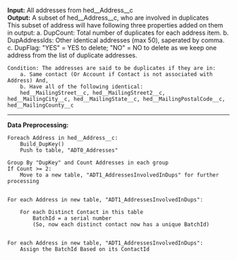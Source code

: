 
<b>Input:</b> All addresses from hed__Address__c <br />
<b>Output:</b> A subset of hed__Address__c, who are involved in duplicates <br />
	This subset of address will have following three properties added on them in output:
	a. DupCount: Total number of duplicates for each address item.
	b. DupAddressIds: Other identical addresses (max 50), saperated by comma.
	c. DupFlag: "YES" = YES to delete; "NO" = NO to delete as we keep one address from the list of duplicate addresses.

	Condition: The addresses are said to be duplicates if they are in:
		a. Same contact (Or Account if Contact is not associated with Address) And,
		b. Have all of the following identical: 
		hed__MailingStreet__c, hed__MailingStreet2__c, hed__MailingCity__c, hed__MailingState__c, hed__MailingPostalCode__c, hed__MailingCounty__c
		
<hr />
<b>Data Preprocessing: </b>

	Foreach Address in hed__Address__c:
		Build_DupKey()
		Push to table, "ADT0_Addresses"

	Group By "DupKey" and Count Addresses in each group
	If Count >= 2:
		Move to a new table, "ADT1_AddressesInvolvedInDups" for further processing


	For each Address in new table, "ADT1_AddressesInvolvedInDups":
		
		For each Distinct Contact in this table
			BatchId = a serial number
			(So, now each distinct contact now has a unique BatchId)


	For each Address in new table, "ADT1_AddressesInvolvedInDups":
		Assign the BatchId Based on its ContactId
